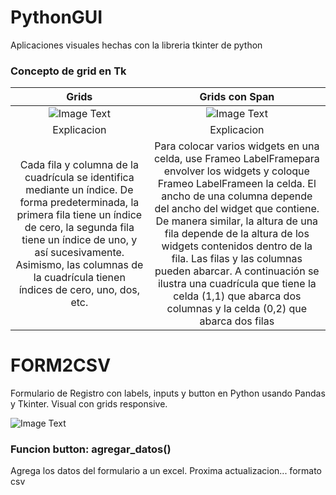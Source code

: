 # PythonGUI
Aplicaciones visuales hechas con la libreria tkinter de python

### Concepto de grid en Tk
| Grids   | Grids con Span |
| :---: | :---: |
| ![Image Text](https://github.com/facumruiz/PythonGUI/blob/main/Form2CSV/img/Tkinter-grid-Grid-Geometry.png?raw=true)  | ![Image Text](https://github.com/facumruiz/PythonGUI/blob/main/Form2CSV/img/Tkinter-grid-columnspan-rowspan.png?raw=true) |
| Explicacion | Explicacion |
| Cada fila y columna de la cuadrícula se identifica mediante un índice. De forma predeterminada, la primera fila tiene un índice de cero, la segunda fila tiene un índice de uno, y así sucesivamente. Asimismo, las columnas de la cuadrícula tienen índices de cero, uno, dos, etc. | Para colocar varios widgets en una celda, use Frameo LabelFramepara envolver los widgets y coloque Frameo LabelFrameen la celda. El ancho de una columna depende del ancho del widget que contiene. De manera similar, la altura de una fila depende de la altura de los widgets contenidos dentro de la fila. Las filas y las columnas pueden abarcar. A continuación se ilustra una cuadrícula que tiene la celda (1,1) que abarca dos columnas y la celda (0,2) que abarca dos filas |


# FORM2CSV
Formulario de Registro con labels, inputs y button en Python usando Pandas y Tkinter. Visual con grids responsive.

![Image Text](https://github.com/facumruiz/PythonGUI/blob/main/Form2CSV/img/formbuttonlabel.PNG)

### Funcion button: agregar_datos()
Agrega los datos del formulario a un excel. Proxima actualizacion... formato csv
